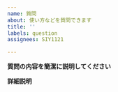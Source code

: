 ```yaml
---
name: 質問
about: 使い方などを質問できます
title: ''
labels: question
assignees: SIY1121

---
```


**質問の内容を簡潔に説明してください**

**詳細説明**

